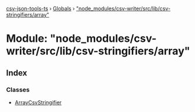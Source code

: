 [csv-json-tools-ts](../README.md) › [Globals](../globals.md) › ["node_modules/csv-writer/src/lib/csv-stringifiers/array"](_node_modules_csv_writer_src_lib_csv_stringifiers_array_.md)

# Module: "node_modules/csv-writer/src/lib/csv-stringifiers/array"

## Index

### Classes

* [ArrayCsvStringifier](../classes/_node_modules_csv_writer_src_lib_csv_stringifiers_array_.arraycsvstringifier.md)

